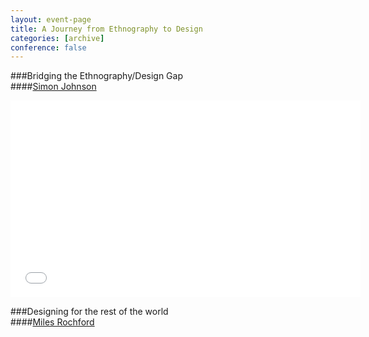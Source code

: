 ```yaml
---
layout: event-page
title: A Journey from Ethnography to Design
categories: [archive]
conference: false
---
```


###Bridging the Ethnography/Design Gap		
####[Simon Johnson](http://twitter.com/squaxor)

<iframe width="560" height="315" src="//www.youtube.com/embed/IU0iDcmlJDc?list=PLmeBKCinpyZ-eTnzYycUrY_lRpC099Zxt" frameborder="0" allowfullscreen></iframe>


###Designing for the rest of the world		
####[Miles Rochford](http://twitter.com/21five)

